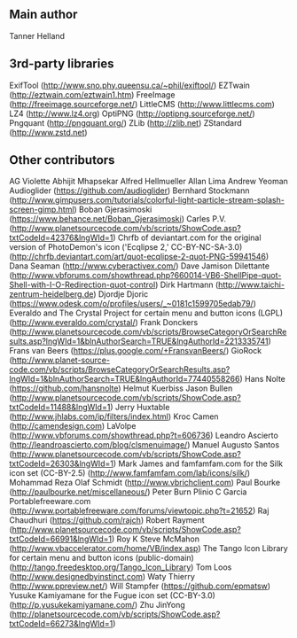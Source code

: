 Main author
-----------
Tanner Helland


3rd-party libraries
------------------------------
ExifTool (http://www.sno.phy.queensu.ca/~phil/exiftool/)
EZTwain (http://eztwain.com/eztwain1.htm)
FreeImage (http://freeimage.sourceforge.net/)
LittleCMS (http://www.littlecms.com)
LZ4 (http://www.lz4.org)
OptiPNG (http://optipng.sourceforge.net/)
Pngquant (http://pngquant.org/)
ZLib (http://zlib.net)
ZStandard (http://www.zstd.net)


Other contributors
------------
AG Violette
Abhijit Mhapsekar
Alfred Hellmueller
Allan Lima
Andrew Yeoman
Audioglider (https://github.com/audioglider)
Bernhard Stockmann (http://www.gimpusers.com/tutorials/colorful-light-particle-stream-splash-screen-gimp.html)
Boban Gjerasimoski (https://www.behance.net/Boban_Gjerasimoski)
Carles P.V. (http://www.planetsourcecode.com/vb/scripts/ShowCode.asp?txtCodeId=42376&lngWId=1)
Chrfb of deviantart.com for the original version of PhotoDemon's icon ('Ecqlipse 2,' CC-BY-NC-SA-3.0) (http://chrfb.deviantart.com/art/quot-ecqlipse-2-quot-PNG-59941546)
Dana Seaman (http://www.cyberactivex.com/) 
Dave Jamison
Dilettante (http://www.vbforums.com/showthread.php?660014-VB6-ShellPipe-quot-Shell-with-I-O-Redirection-quot-control)
Dirk Hartmann (http://www.taichi-zentrum-heidelberg.de)
Djordje Djoric (https://www.odesk.com/o/profiles/users/_~0181c1599705edab79/)
Everaldo and The Crystal Project for certain menu and button icons (LGPL) (http://www.everaldo.com/crystal/)
Frank Donckers (http://www.planetsourcecode.com/vb/scripts/BrowseCategoryOrSearchResults.asp?lngWId=1&blnAuthorSearch=TRUE&lngAuthorId=2213335741)
Frans van Beers (https://plus.google.com/+FransvanBeers/)
GioRock (http://www.planet-source-code.com/vb/scripts/BrowseCategoryOrSearchResults.asp?lngWId=1&blnAuthorSearch=TRUE&lngAuthorId=77440558266)
Hans Nolte (https://github.com/hansnolte)
Helmut Kuerbiss
Jason Bullen (http://www.planetsourcecode.com/vb/scripts/ShowCode.asp?txtCodeId=11488&lngWId=1)
Jerry Huxtable (http://www.jhlabs.com/ip/filters/index.html)
Kroc Camen (http://camendesign.com)
LaVolpe (http://www.vbforums.com/showthread.php?t=606736)
Leandro Ascierto (http://leandroascierto.com/blog/clsmenuimage/)
Manuel Augusto Santos (http://www.planetsourcecode.com/vb/scripts/ShowCode.asp?txtCodeId=26303&lngWId=1)
Mark James and famfamfam.com for the Silk icon set (CC-BY-2.5) (http://www.famfamfam.com/lab/icons/silk/)
Mohammad Reza
Olaf Schmidt (http://www.vbrichclient.com)
Paul Bourke (http://paulbourke.net/miscellaneous/)
Peter Burn
Plinio C Garcia
Portablefreeware.com (http://www.portablefreeware.com/forums/viewtopic.php?t=21652)
Raj Chaudhuri (https://github.com/rajch)
Robert Rayment (http://www.planetsourcecode.com/vb/scripts/ShowCode.asp?txtCodeId=66991&lngWId=1)
Roy K
Steve McMahon (http://www.vbaccelerator.com/home/VB/index.asp)
The Tango Icon Library for certain menu and button icons (public-domain) (http://tango.freedesktop.org/Tango_Icon_Library)
Tom Loos (http://www.designedbyinstinct.com)
Waty Thierry (http://www.ppreview.net/)
Will Stampfer (https://github.com/epmatsw)
Yusuke Kamiyamane for the Fugue icon set (CC-BY-3.0) (http://p.yusukekamiyamane.com/)
Zhu JinYong (http://planetsourcecode.com/vb/scripts/ShowCode.asp?txtCodeId=66273&lngWId=1)
